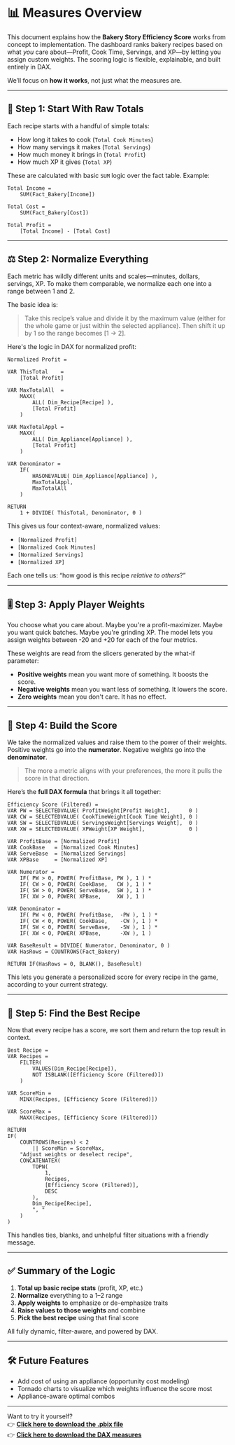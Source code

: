 # 📊 Measures Overview

This document explains how the **Bakery Story Efficiency Score** works from concept to implementation. The dashboard ranks bakery recipes based on what *you* care about—Profit, Cook Time, Servings, and XP—by letting you assign custom weights. The scoring logic is flexible, explainable, and built entirely in DAX.

We’ll focus on **how it works**, not just what the measures are.

---

## 🧮 Step 1: Start With Raw Totals

Each recipe starts with a handful of simple totals:
- How long it takes to cook (`Total Cook Minutes`)
- How many servings it makes (`Total Servings`)
- How much money it brings in (`Total Profit`)
- How much XP it gives (`Total XP`)

These are calculated with basic `SUM` logic over the fact table. Example:

```DAX
Total Income =
    SUM(Fact_Bakery[Income])

Total Cost =
    SUM(Fact_Bakery[Cost])

Total Profit =
    [Total Income] - [Total Cost]
```

---

## ⚖️ Step 2: Normalize Everything

Each metric has wildly different units and scales—minutes, dollars, servings, XP. To make them comparable, we normalize each one into a range between 1 and 2.

The basic idea is:
> Take this recipe’s value and divide it by the maximum value (either for the whole game or just within the selected appliance). Then shift it up by 1 so the range becomes [1 → 2].

Here's the logic in DAX for normalized profit:

```DAX
Normalized Profit = 

VAR ThisTotal    =
    [Total Profit]

VAR MaxTotalAll  =
    MAXX(
        ALL( Dim_Recipe[Recipe] ),
        [Total Profit]
    )

VAR MaxTotalAppl =
    MAXX(
        ALL( Dim_Appliance[Appliance] ),
        [Total Profit]
    )

VAR Denominator =
    IF(
        HASONEVALUE( Dim_Appliance[Appliance] ),
        MaxTotalAppl,  
        MaxTotalAll    
    )

RETURN
    1 + DIVIDE( ThisTotal, Denominator, 0 )

```

This gives us four context-aware, normalized values:
- `[Normalized Profit]`
- `[Normalized Cook Minutes]`
- `[Normalized Servings]`
- `[Normalized XP]`

Each one tells us: “how good is this recipe *relative to others*?”

---

## 🎚️ Step 3: Apply Player Weights

You choose what you care about. Maybe you're a profit-maximizer. Maybe you want quick batches. Maybe you're grinding XP. The model lets you assign weights between -20 and +20 for each of the four metrics.

These weights are read from the slicers generated by the what-if parameter:

- **Positive weights** mean you want more of something. It boosts the score.
- **Negative weights** mean you want less of something. It lowers the score.
- **Zero weights** mean you don't care. It has no effect.

---

## 🚀 Step 4: Build the Score

We take the normalized values and raise them to the power of their weights. Positive weights go into the **numerator**. Negative weights go into the **denominator**.

> The more a metric aligns with your preferences, the more it pulls the score in that direction.

Here’s the **full DAX formula** that brings it all together:

```DAX
Efficiency Score (Filtered) = 
VAR PW = SELECTEDVALUE( ProfitWeight[Profit Weight],      0 )
VAR CW = SELECTEDVALUE( CookTimeWeight[Cook Time Weight], 0 )
VAR SW = SELECTEDVALUE( ServingsWeight[Servings Weight],  0 )
VAR XW = SELECTEDVALUE( XPWeight[XP Weight],              0 )

VAR ProfitBase = [Normalized Profit]
VAR CookBase   = [Normalized Cook Minutes]
VAR ServeBase  = [Normalized Servings]
VAR XPBase     = [Normalized XP]

VAR Numerator =
    IF( PW > 0, POWER( ProfitBase, PW ), 1 ) *
    IF( CW > 0, POWER( CookBase,   CW ), 1 ) *
    IF( SW > 0, POWER( ServeBase,  SW ), 1 ) *
    IF( XW > 0, POWER( XPBase,     XW ), 1 )

VAR Denominator =
    IF( PW < 0, POWER( ProfitBase,  -PW ), 1 ) *
    IF( CW < 0, POWER( CookBase,    -CW ), 1 ) *
    IF( SW < 0, POWER( ServeBase,   -SW ), 1 ) *
    IF( XW < 0, POWER( XPBase,      -XW ), 1 )

VAR BaseResult = DIVIDE( Numerator, Denominator, 0 )
VAR HasRows = COUNTROWS(Fact_Bakery)

RETURN IF(HasRows = 0, BLANK(), BaseResult)
```

This lets you generate a personalized score for every recipe in the game, according to your current strategy.

---

## 🥇 Step 5: Find the Best Recipe

Now that every recipe has a score, we sort them and return the top result in context.

```DAX
Best Recipe =
VAR Recipes =
    FILTER(
        VALUES(Dim_Recipe[Recipe]),
        NOT ISBLANK([Efficiency Score (Filtered)])
    )

VAR ScoreMin =
    MINX(Recipes, [Efficiency Score (Filtered)])

VAR ScoreMax =
    MAXX(Recipes, [Efficiency Score (Filtered)])

RETURN
IF(
    COUNTROWS(Recipes) < 2
        || ScoreMin = ScoreMax,
    "Adjust weights or deselect recipe",
    CONCATENATEX(
        TOPN(
            1,
            Recipes,
            [Efficiency Score (Filtered)],
            DESC
        ),
        Dim_Recipe[Recipe],
        ", "
    )
)

```

This handles ties, blanks, and unhelpful filter situations with a friendly message.

---

## ✅ Summary of the Logic

1. **Total up basic recipe stats** (profit, XP, etc.)
2. **Normalize** everything to a 1–2 range
3. **Apply weights** to emphasize or de-emphasize traits
4. **Raise values to those weights** and combine
5. **Pick the best recipe** using that final score

All fully dynamic, filter-aware, and powered by DAX.

---

## 🛠️ Future Features

- Add cost of using an appliance (opportunity cost modeling)
- Tornado charts to visualize which weights influence the score most
- Appliance-aware optimal combos

---

Want to try it yourself?  
👉 **[Click here to download the .pbix file](https://raw.githubusercontent.com/Nicholas-BI/bakery-efficiency-score/main/docs/bakery_story.pbix)**  
👉 **[Click here to download the DAX measures](https://raw.githubusercontent.com/Nicholas-BI/bakery-efficiency-score/main/docs/dax_measures.xlsx)**
